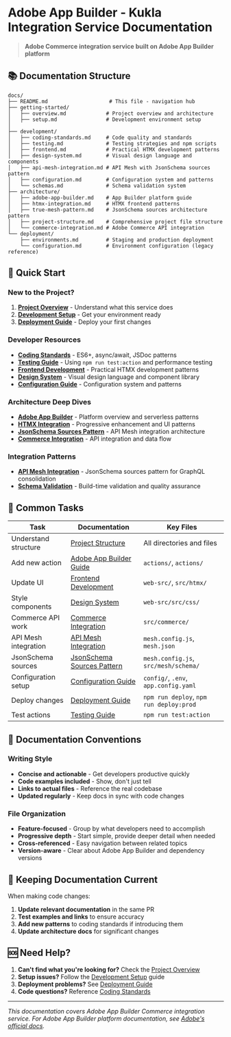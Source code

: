 # Adobe App Builder - Kukla Integration Service Documentation

> **Adobe Commerce integration service built on Adobe App Builder platform**

## 📚 Documentation Structure

```text
docs/
├── README.md                    # This file - navigation hub
├── getting-started/
│   ├── overview.md             # Project overview and architecture
│   ├── setup.md                # Development environment setup
│
├── development/
│   ├── coding-standards.md     # Code quality and standards
│   ├── testing.md              # Testing strategies and npm scripts
│   ├── frontend.md             # Practical HTMX development patterns
│   ├── design-system.md        # Visual design language and components
│   ├── api-mesh-integration.md # API Mesh with JsonSchema sources pattern
│   ├── configuration.md        # Configuration system and patterns
│   └── schemas.md              # Schema validation system
├── architecture/
│   ├── adobe-app-builder.md    # App Builder platform guide
│   ├── htmx-integration.md     # HTMX frontend patterns
│   ├── true-mesh-pattern.md    # JsonSchema sources architecture pattern
│   ├── project-structure.md    # Comprehensive project file structure
│   └── commerce-integration.md # Adobe Commerce API integration
└── deployment/
    ├── environments.md         # Staging and production deployment
    └── configuration.md        # Environment configuration (legacy reference)
```

## 🚀 Quick Start

### New to the Project?

1. **[Project Overview](getting-started/overview.md)** - Understand what this service does
2. **[Development Setup](getting-started/setup.md)** - Get your environment ready
3. **[Deployment Guide](deployment/environments.md)** - Deploy your first changes

### Developer Resources

- **[Coding Standards](development/coding-standards.md)** - ES6+, async/await, JSDoc patterns
- **[Testing Guide](development/testing.md)** - Using `npm run test:action` and performance testing
- **[Frontend Development](development/frontend.md)** - Practical HTMX development patterns
- **[Design System](development/design-system.md)** - Visual design language and component library
- **[Configuration Guide](development/configuration.md)** - Configuration system and patterns

### Architecture Deep Dives

- **[Adobe App Builder](architecture/adobe-app-builder.md)** - Platform overview and serverless patterns
- **[HTMX Integration](architecture/htmx-integration.md)** - Progressive enhancement and UI patterns
- **[JsonSchema Sources Pattern](architecture/true-mesh-pattern.md)** - API Mesh integration architecture
- **[Commerce Integration](architecture/commerce-integration.md)** - API integration and data flow

### Integration Patterns

- **[API Mesh Integration](development/api-mesh-integration.md)** - JsonSchema sources pattern for GraphQL consolidation
- **[Schema Validation](development/schemas.md)** - Build-time validation and quality assurance

## 🎯 Common Tasks

| Task                  | Documentation                                                        | Key Files                               |
| --------------------- | -------------------------------------------------------------------- | --------------------------------------- |
| Understand structure  | [Project Structure](architecture/project-structure.md)              | All directories and files               |
| Add new action        | [Adobe App Builder Guide](architecture/adobe-app-builder.md)        | `actions/`, `actions/` |
| Update UI             | [Frontend Development](development/frontend.md)                      | `web-src/`, `src/htmx/`                 |
| Style components      | [Design System](development/design-system.md)                        | `web-src/src/css/`                      |
| Commerce API work     | [Commerce Integration](architecture/commerce-integration.md)         | `src/commerce/`                         |
| API Mesh integration  | [API Mesh Integration](development/api-mesh-integration.md)          | `mesh.config.js`, `mesh.json`          |
| JsonSchema sources    | [JsonSchema Sources Pattern](architecture/true-mesh-pattern.md)     | `mesh.config.js`, `src/mesh/schema/` |
| Configuration setup   | [Configuration Guide](development/configuration.md)                 | `config/`, `.env`, `app.config.yaml`   |
| Deploy changes        | [Deployment Guide](deployment/environments.md)                       | `npm run deploy`, `npm run deploy:prod` |
| Test actions          | [Testing Guide](development/testing.md)                              | `npm run test:action`                   |

## 📖 Documentation Conventions

### Writing Style

- **Concise and actionable** - Get developers productive quickly
- **Code examples included** - Show, don't just tell
- **Links to actual files** - Reference the real codebase
- **Updated regularly** - Keep docs in sync with code changes

### File Organization

- **Feature-focused** - Group by what developers need to accomplish
- **Progressive depth** - Start simple, provide deeper detail when needed
- **Cross-referenced** - Easy navigation between related topics
- **Version-aware** - Clear about Adobe App Builder and dependency versions

## 🔄 Keeping Documentation Current

When making code changes:

1. **Update relevant documentation** in the same PR
2. **Test examples and links** to ensure accuracy
3. **Add new patterns** to coding standards if introducing them
4. **Update architecture docs** for significant changes

## 🆘 Need Help?

1. **Can't find what you're looking for?** Check the [Project Overview](getting-started/overview.md)
2. **Setup issues?** Follow the [Development Setup](getting-started/setup.md) guide
3. **Deployment problems?** See [Deployment Guide](deployment/environments.md)
4. **Code questions?** Reference [Coding Standards](development/coding-standards.md)

---

_This documentation covers Adobe App Builder Commerce integration service. For Adobe App Builder platform documentation, see [Adobe's official docs](https://developer.adobe.com/app-builder/docs/)._

